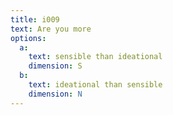 ```yaml
---
title: i009
text: Are you more
options:
  a: 
    text: sensible than ideational
    dimension: S
  b:
    text: ideational than sensible
    dimension: N
---
```

